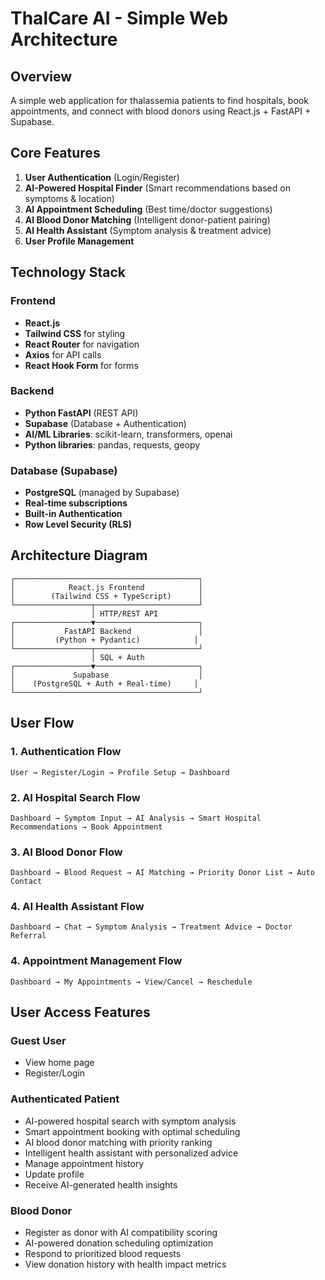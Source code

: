 # ThalCare AI - Simple Web Architecture

## Overview
A simple web application for thalassemia patients to find hospitals, book appointments, and connect with blood donors using React.js + FastAPI + Supabase.

## Core Features
1. **User Authentication** (Login/Register)
2. **AI-Powered Hospital Finder** (Smart recommendations based on symptoms & location)
3. **AI Appointment Scheduling** (Best time/doctor suggestions)
4. **AI Blood Donor Matching** (Intelligent donor-patient pairing)
5. **AI Health Assistant** (Symptom analysis & treatment advice)
6. **User Profile Management**

## Technology Stack

### Frontend
- **React.js** 
- **Tailwind CSS** for styling
- **React Router** for navigation
- **Axios** for API calls
- **React Hook Form** for forms

### Backend
- **Python FastAPI** (REST API)
- **Supabase** (Database + Authentication)
- **AI/ML Libraries**: scikit-learn, transformers, openai
- **Python libraries**: pandas, requests, geopy

### Database (Supabase)
- **PostgreSQL** (managed by Supabase)
- **Real-time subscriptions**
- **Built-in Authentication**
- **Row Level Security (RLS)**

## Architecture Diagram

```
┌─────────────────────────────────────────┐
│            React.js Frontend            │
│        (Tailwind CSS + TypeScript)      │
└─────────────────┬───────────────────────┘
                  │ HTTP/REST API
┌─────────────────▼───────────────────────┐
│           FastAPI Backend               │
│         (Python + Pydantic)            │
└─────────────────┬───────────────────────┘
                  │ SQL + Auth
┌─────────────────▼───────────────────────┐
│             Supabase                    │
│    (PostgreSQL + Auth + Real-time)     │
└─────────────────────────────────────────┘
```

## User Flow

### 1. Authentication Flow
```
User → Register/Login → Profile Setup → Dashboard
```

### 2. AI Hospital Search Flow
```
Dashboard → Symptom Input → AI Analysis → Smart Hospital Recommendations → Book Appointment
```

### 3. AI Blood Donor Flow
```
Dashboard → Blood Request → AI Matching → Priority Donor List → Auto Contact
```

### 4. AI Health Assistant Flow
```
Dashboard → Chat → Symptom Analysis → Treatment Advice → Doctor Referral
```

### 4. Appointment Management Flow
```
Dashboard → My Appointments → View/Cancel → Reschedule
```

## User Access Features

### Guest User
- View home page
- Register/Login

### Authenticated Patient
- AI-powered hospital search with symptom analysis
- Smart appointment booking with optimal scheduling
- AI blood donor matching with priority ranking
- Intelligent health assistant with personalized advice
- Manage appointment history
- Update profile
- Receive AI-generated health insights

### Blood Donor
- Register as donor with AI compatibility scoring
- AI-powered donation scheduling optimization
- Respond to prioritized blood requests
- View donation history with health impact metrics
